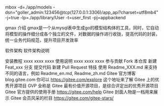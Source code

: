 mbox -d=./app/models -dsn="goller_admin:123456@tcp(127.0.0.1:3306)/app_api?charset=utf8mb4" -j=true -lp=./app/library/User -t=user_first -pj=appbackend

gmax
介绍
gmax是一个从mysql表中生成go的模型结构体的工具，同时，它自动将模型的操作细分成各个独立的文件，对数据的操作进行收拢，提高代码的封装，统一业务代码规范，提升项目开发效率

软件架构
软件架构说明

安装教程
xxxx
xxxx
xxxx
使用说明
xxxx
xxxx
xxxx
参与贡献
Fork 本仓库
新建 Feat_xxx 分支
提交代码
新建 Pull Request
特技
使用 Readme_XXX.md 来支持不同的语言，例如 Readme_en.md, Readme_zh.md
Gitee 官方博客 blog.gitee.com
你可以 https://gitee.com/explore 这个地址来了解 Gitee 上的优秀开源项目
GVP 全称是 Gitee 最有价值开源项目，是综合评定出的优秀开源项目
Gitee 官方提供的使用手册 https://gitee.com/help
Gitee 封面人物是一档用来展示 Gitee 会员风采的栏目 https://gitee.com/gitee-stars/